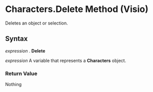 
# Characters.Delete Method (Visio)

Deletes an object or selection.


## Syntax

 _expression_ . **Delete**

 _expression_ A variable that represents a **Characters** object.


### Return Value

Nothing

